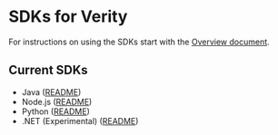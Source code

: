 # SDKs for Verity

For instructions on using the SDKs start with the [Overview document](../README.md).

## Current SDKs

* Java ([README](java-sdk/README.md))
* Node.js ([README](nodejs-sdk/README.md))
* Python ([README](python-sdk/README.md))
* .NET (Experimental) ([README](dotnet-sdk/README.md))
